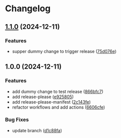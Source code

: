 # Changelog

## [1.1.0](https://github.com/MartinLupa/github-actions-ci-cd/compare/v1.0.0...v1.1.0) (2024-12-11)


### Features

* supper dummy change to trigger release ([75d076e](https://github.com/MartinLupa/github-actions-ci-cd/commit/75d076e6647a361ef03fc8bfb7c794eeddefd7d8))

## 1.0.0 (2024-12-11)


### Features

* add dummy change to test release ([866bfc7](https://github.com/MartinLupa/github-actions-ci-cd/commit/866bfc725c0b1000a2676db1524e8bd171ec24fe))
* add release-please ([e925805](https://github.com/MartinLupa/github-actions-ci-cd/commit/e9258051e1aee160ddb3a6b24a7b2ad088d500e0))
* add release-please-manifest ([2c143fe](https://github.com/MartinLupa/github-actions-ci-cd/commit/2c143fe458ea77a11c08abd2dba795987cf7fde8))
* refactor workflows and add actions ([6606cfe](https://github.com/MartinLupa/github-actions-ci-cd/commit/6606cfe0f8733dff28cdff72c833ebba4a28cf9c))


### Bug Fixes

* update branch ([d1c88fa](https://github.com/MartinLupa/github-actions-ci-cd/commit/d1c88fa42b30eb2de488d7d6ec6c9fd59c49979f))
